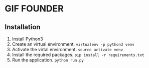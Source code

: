 # GIF FOUNDER

## Installation
1. Install Python3
2. Create an virtual environment. `virtualenv -p python3 venv`
3. Activate the virtal environment. `source activate venv`
4. Install the required packages. `pip install -r requirements.txt`
5. Run the application. `python run.py`
